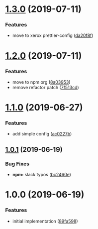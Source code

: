 # [1.3.0](https://github.com/xeroxinteractive/semantic-release-config/compare/v1.2.0...v1.3.0) (2019-07-11)


### Features

* move to xerox prettier-config ([da20f8f](https://github.com/xeroxinteractive/semantic-release-config/commit/da20f8f))

# [1.2.0](https://github.com/xeroxinteractive/semantic-release-config/compare/v1.1.0...v1.2.0) (2019-07-11)


### Features

* move to npm org ([8a03953](https://github.com/xeroxinteractive/semantic-release-config/commit/8a03953))
* remove refactor patch ([7f513cd](https://github.com/xeroxinteractive/semantic-release-config/commit/7f513cd))

# [1.1.0](https://github.com/xeroxinteractive/semantic-release-config-xerox/compare/v1.0.1...v1.1.0) (2019-06-27)


### Features

* add simple config ([ac0227b](https://github.com/xeroxinteractive/semantic-release-config-xerox/commit/ac0227b))

## [1.0.1](https://github.com/xeroxinteractive/semantic-release-config-xerox/compare/v1.0.0...v1.0.1) (2019-06-19)


### Bug Fixes

* **npm:** slack typos ([bc2460e](https://github.com/xeroxinteractive/semantic-release-config-xerox/commit/bc2460e))

# 1.0.0 (2019-06-19)


### Features

* initial implementation ([89fa598](https://github.com/xeroxinteractive/semantic-release-config-xerox/commit/89fa598))
